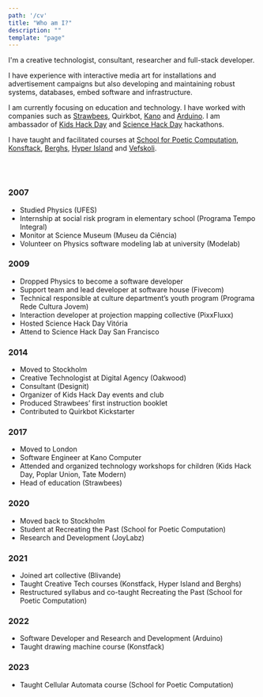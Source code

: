```yaml
---
path: '/cv'
title: "Who am I?"
description: ""
template: "page"
---
```


I'm a creative technologist, consultant, researcher and full-stack developer.

I have experience with interactive media art for installations and advertisement campaigns but also developing and maintaining robust systems, databases, embed software and infrastructure.

I am currently focusing on education and technology. I have worked with companies such as [Strawbees](https://strawbees.com/), Quirkbot, [Kano](https://kano.me) and [Arduino](https://arduino.cc). I am ambassador of [Kids Hack Day](https://www.kidshackday.com/about) and [Science Hack Day](http://sciencehackday.org/ambassador/) hackathons.

I have taught and facilitated courses at [School for Poetic Computation](https://sfpc.study/), [Konsftack](https://www.konstfack.se/), [Berghs](https://berghs.se), [Hyper Island](https://www.hyperisland.com) and [Vefskoli](https://vefskoli.is).

<br>
<br>

### 2007

- Studied Physics (UFES)
- Internship at social risk program in elementary school (Programa Tempo Integral)
- Monitor at Science Museum (Museu da Ciência)
- Volunteer on Physics software modeling lab at university (Modelab)

### 2009

- Dropped Physics to become a software developer
- Support team and lead developer at software house (Fivecom)
- Technical responsible at culture department’s youth program (Programa Rede Cultura Jovem)
- Interaction developer at projection mapping collective (PixxFluxx)
- Hosted Science Hack Day Vitória
- Attend to Science Hack Day San Francisco

### 2014

- Moved to Stockholm
- Creative Technologist at Digital Agency (Oakwood)
- Consultant (Designit)
- Organizer of Kids Hack Day events and club
- Produced Strawbees’ first instruction booklet
- Contributed to Quirkbot Kickstarter

### 2017

- Moved to London
- Software Engineer at Kano Computer
- Attended and organized technology workshops for children (Kids Hack Day, Poplar Union, Tate Modern)
- Head of education (Strawbees)

### 2020

- Moved back to Stockholm
- Student at Recreating the Past (School for Poetic Computation)
- Research and Development (JoyLabz)

### 2021

- Joined art collective (Blivande)
- Taught Creative Tech courses (Konstfack, Hyper Island and Berghs)
- Restructured syllabus and co-taught Recreating the Past (School for Poetic Computation)

### 2022

- Software Developer and Research and Development (Arduino)
- Taught drawing machine course (Konstfack)

### 2023

- Taught Cellular Automata course (School for Poetic Computation)

<br>
<div class="gallery">
<img alt="" src="/thumbnails/muris_eaf.jpg" />
<img alt="" src="/thumbnails/muris_capacete.jpg" />
<img alt="" src="/thumbnails/muris_infinito.jpg" />
<img alt="" src="/thumbnails/science_hack_day.jpg" />
<img alt="" src="/thumbnails/quirkbot_kickstarter.png" />
<img alt="" src="/thumbnails/muris.jpg" />
<img alt="" src="/thumbnails/strawbees_team.jpg" />
<img alt="" src="/thumbnails/blivande.jpg" />
<img alt="" src="/thumbnails/sfpc_rtp_teachers.jpg" />
<img alt="" src="/thumbnails/konstfack_2021_gallery.jpg" />
<img alt="" src="/thumbnails/hi_jonas.jpg" />
<img alt="" src="/thumbnails/microcosmicperformance.jpg" />
</div>
